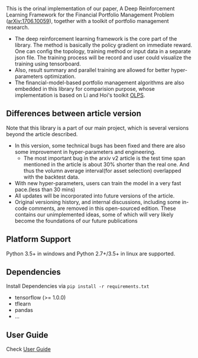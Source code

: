 This is the orinal implementation of our paper, A Deep Reinforcement Learning Framework for the Financial Portfolio Management Problem ([arXiv:1706.10059](https://arxiv.org/abs/1706.10059)), together with a toolkit of portfolio management research.

* The deep reinforcement learning framework is the core part of the library.
The method is basically the policy gradient on immediate reward.
 One can config the topology, training method or input data in a separate json file. The training process will be record and user could visualize the training using tensorboard.
* Also, result summary and parallel training are allowed for better hyper-parameters optimization.
* The financial-model-based portfolio management algorithms are also embedded in this library for comparision purpose, whose implementation is based on Li and Hoi's toolkit [OLPS](https://github.com/OLPS/OLPS).

## Differences between article version
Note that this library is a part of our main project, which is several versions beyond the article described.

* In this version, some technical bugs has been fixed and there are also some improvement in hyper-parameters and engineering.
  * The most important bug in the arxiv v2 article is the test time span mentioned in the article is about 30% shorter than the real one. And thus the volumn average interval(for asset selection) overlapped with the backtest data.
* With new hyper-parameters, users can train the model in a very fast pace.(less than 30 mins)
* All updates will be incorporated into future versions of the article.
* Original versioning history,  and internal discussions, including some in-code comments, are removed in this open-sourced edition. These contains our unimplemented ideas, some of which will very likely become the foundations of our future publications

## Platform Support
Python 3.5+ in windows and Python 2.7+/3.5+ in linux are supported.

## Dependencies
Install Dependencies via `pip install -r requirements.txt`

* tensorflow (>= 1.0.0)
* tflearn
* pandas
* ...

## User Guide

Check [User Guide](user_guide.md)
